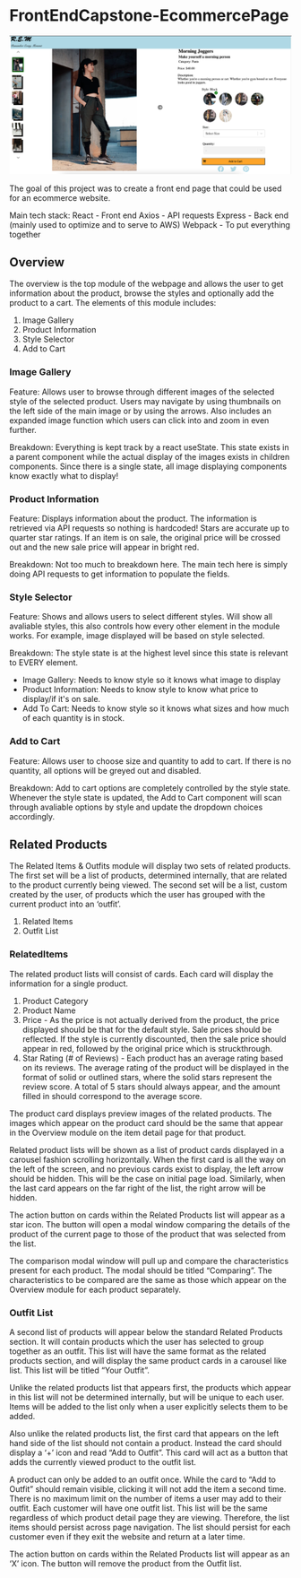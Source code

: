 # FrontEndCapstone-EcommercePage

![Alt text](./SneakPeak.png "Preview")

The goal of this project was to create a front end page that could be used for an ecommerce website.

Main tech stack:
  React - Front end
  Axios - API requests
  Express - Back end (mainly used to optimize and to serve to AWS)
  Webpack - To put everything together

## Overview

  The overview is the top module of the webpage and allows the user to get information about the product, browse the styles and optionally add the product to a cart. The elements of this module includes:

  1. Image Gallery
  2. Product Information
  3. Style Selector
  4. Add to Cart

### Image Gallery

Feature: Allows user to browse through different images of the selected style of the selected product. Users may navigate by using thumbnails on the left side of the main image or by using the arrows. Also includes an expanded image function which users can click into and zoom in even further.

Breakdown: Everything is kept track by a react useState. This state exists in a parent component while the actual display of the images exists in children components. Since there is a single state, all image displaying components know exactly what to display!

### Product Information

Feature: Displays information about the product. The information is retrieved via API requests so nothing is hardcoded! Stars are accurate up to quarter star ratings. If an item is on sale, the original price will be crossed out and the new sale price will appear in bright red.

Breakdown: Not too much to breakdown here. The main tech here is simply doing API requests to get information to populate the fields.

### Style Selector

Feature: Shows and allows users to select different styles. Will show all avaliable styles, this also controls how every other element in the module works. For example, image displayed will be based on style selected.

Breakdown: The style state is at the highest level since this state is relevant to EVERY element.
  * Image Gallery: Needs to know style so it knows what image to display
  * Product Information: Needs to know style to know what price to display/if it's on sale.
  * Add To Cart: Needs to know style so it knows what sizes and how much of each quantity is in stock.

### Add to Cart

Feature: Allows user to choose size and quantity to add to cart. If there is no quantity, all options will be greyed out and disabled.

Breakdown: Add to cart options are completely controlled by the style state. Whenever the style state is updated, the Add to Cart component will scan through avaliable options by style and update the dropdown choices accordingly.

## Related Products

  The Related Items & Outfits module will display two sets of related products. The first set will be a list of products, determined internally, that are related to the product currently being viewed. The second set will be a list, custom created by the user, of products which the user has grouped with the current product into an ‘outfit’.

  1. Related Items
  2. Outfit List

### RelatedItems

The related product lists will consist of cards. Each card will display the information for a single product.

  1. Product Category
  2. Product Name
  3. Price - As the price is not actually derived from the product, the price displayed should be that for the default style. Sale prices should be reflected. If the style is currently discounted, then the sale price should appear in red, followed by the original price which is struckthrough.
  4. Star Rating (# of Reviews) - Each product has an average rating based on its reviews. The average rating of the product will be displayed in the format of solid or outlined stars, where the solid stars represent the review score. A total of 5 stars should always appear, and the amount filled in should correspond to the average score.

The product card displays preview images of the related products. The images which appear on the product card should be the same that appear in the Overview module on the item detail page for that product.

Related product lists will be shown as a list of product cards displayed in a carousel fashion scrolling horizontally. When the first card is all the way on the left of the screen, and no previous cards exist to display, the left arrow should be hidden. This will be the case on initial page load. Similarly, when the last card appears on the far right of the list, the right arrow will be hidden.

The action button on cards within the Related Products list will appear as a star icon. The button will open a modal window comparing the details of the product of the current page to those of the product that was selected from the list.

The comparison modal window will pull up and compare the characteristics present for each product. The modal should be titled “Comparing”. The characteristics to be compared are the same as those which appear on the Overview module for each product separately.

### Outfit List

A second list of products will appear below the standard Related Products section. It will contain products which the user has selected to group together as an outfit. This list will have the same format as the related products section, and will display the same product cards in a carousel like list. This list will be titled “Your Outfit”.

Unlike the related products list that appears first, the products which appear in this list will not be determined internally, but will be unique to each user. Items will be added to the list only when a user explicitly selects them to be added.

Also unlike the related products list, the first card that appears on the left hand side of the list should not contain a product. Instead the card should display a ‘+’ icon and read “Add to Outfit”. This card will act as a button that adds the currently viewed product to the outfit list.

A product can only be added to an outfit once. While the card to “Add to Outfit” should remain visible, clicking it will not add the item a second time. There is no maximum limit on the number of items a user may add to their outfit.
Each customer will have one outfit list. This list will be the same regardless of which product detail page they are viewing. Therefore, the list items should persist across page navigation.
The list should persist for each customer even if they exit the website and return at a later time.

The action button on cards within the Related Products list will appear as an ‘X’ icon. The button will remove the product from the Outfit list.